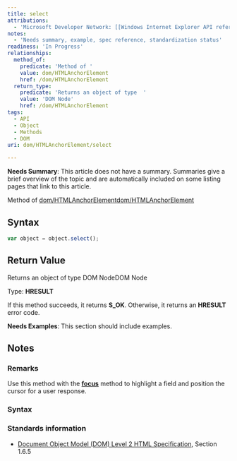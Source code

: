```yaml
---
title: select
attributions:
  - 'Microsoft Developer Network: [[Windows Internet Explorer API reference](http://msdn.microsoft.com/en-us/library/ie/hh828809%28v=vs.85%29.aspx) Article]'
notes:
  - 'Needs summary, example, spec reference, standardization status'
readiness: 'In Progress'
relationships:
  method_of:
    predicate: 'Method of '
    value: dom/HTMLAnchorElement
    href: /dom/HTMLAnchorElement
  return_type:
    predicate: 'Returns an object of type  '
    value: 'DOM Node'
    href: /dom/HTMLAnchorElement
tags:
  - API
  - Object
  - Methods
  - DOM
uri: dom/HTMLAnchorElement/select

---
```

**Needs Summary**: This article does not have a summary. Summaries give a brief overview of the topic and are automatically included on some listing pages that link to this article.

Method of [dom/HTMLAnchorElement](/dom/HTMLAnchorElement)[dom/HTMLAnchorElement](/dom/HTMLAnchorElement)

## <span>Syntax</span>

``` js
var object = object.select();
```

## <span>Return Value</span>

Returns an object of type DOM NodeDOM Node

Type: **HRESULT**

If this method succeeds, it returns **S\_OK**. Otherwise, it returns an **HRESULT** error code.

**Needs Examples**: This section should include examples.

## <span>Notes</span>

### <span>Remarks</span>

Use this method with the [**focus**](/dom/HTMLElement/focus) method to highlight a field and position the cursor for a user response.

### <span>Syntax</span>

### <span>Standards information</span>

-   [Document Object Model (DOM) Level 2 HTML Specification](http://go.microsoft.com/fwlink/p/?linkid=196991), Section 1.6.5
